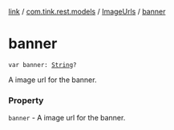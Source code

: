 [link](../../index.md) / [com.tink.rest.models](../index.md) / [ImageUrls](index.md) / [banner](./banner.md)

# banner

`var banner: `[`String`](https://kotlinlang.org/api/latest/jvm/stdlib/kotlin/-string/index.html)`?`

A image url for the banner.

### Property

`banner` - A image url for the banner.